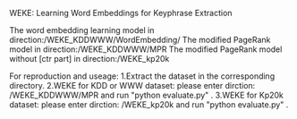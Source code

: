 WEKE: Learning Word Embeddings for Keyphrase Extraction

The word embedding learning model in direction:/WEKE_KDDWWW/WordEmbedding/
The modified PageRank model in direction:/WEKE_KDDWWW/MPR
The modified PageRank model without [ctr part]  in direction:/WEKE_kp20k

For reproduction and useage:
1.Extract the dataset in the corresponding directory.
2.WEKE for KDD or WWW dataset: please enter dirction: /WEKE_KDDWWW/MPR  and run "python evaluate.py" .
3.WEKE for Kp20k dataset: please enter dirction: /WEKE_kp20k  and run "python evaluate.py" .


